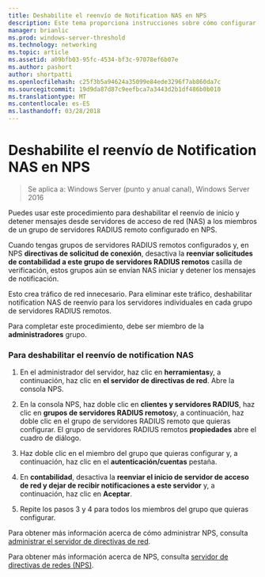 ```yaml
---
title: Deshabilite el reenvío de Notification NAS en NPS
description: Este tema proporciona instrucciones sobre cómo configurar autenticaciones simultáneas de servidor de directivas de red en Windows Server 2016.
manager: brianlic
ms.prod: windows-server-threshold
ms.technology: networking
ms.topic: article
ms.assetid: a09bfb03-95fc-4534-bf3c-97078ef6b07e
ms.author: pashort
author: shortpatti
ms.openlocfilehash: c25f3b5a94624a35099e84ede3296f7ab860da7c
ms.sourcegitcommit: 19d9da87d87c9eefbca7a3443d2b1df486b0b010
ms.translationtype: MT
ms.contentlocale: es-ES
ms.lasthandoff: 03/28/2018
---
```

# <a name="disable-nas-notification-forwarding-in-nps"></a>Deshabilite el reenvío de Notification NAS en NPS

>Se aplica a: Windows Server (punto y anual canal), Windows Server 2016

Puedes usar este procedimiento para deshabilitar el reenvío de inicio y detener mensajes desde servidores de acceso de red (NAS) a los miembros de un grupo de servidores RADIUS remoto configurado en NPS.

Cuando tengas grupos de servidores RADIUS remotos configurados y, en NPS **directivas de solicitud de conexión**, desactiva la **reenviar solicitudes de contabilidad a este grupo de servidores RADIUS remotos** casilla de verificación, estos grupos aún se envían NAS iniciar y detener los mensajes de notificación. 

Esto crea tráfico de red innecesario. Para eliminar este tráfico, deshabilitar notification NAS de reenvío para los servidores individuales en cada grupo de servidores RADIUS remotos.

Para completar este procedimiento, debe ser miembro de la **administradores** grupo.

### <a name="to-disable-nas-notification-forwarding"></a>Para deshabilitar el reenvío de notification NAS

1. En el administrador del servidor, haz clic en **herramientas**y, a continuación, haz clic en **el servidor de directivas de red**. Abre la consola NPS.

2. En la consola NPS, haz doble clic en **clientes y servidores RADIUS**, haz clic en **grupos de servidores RADIUS remotos**y, a continuación, haz doble clic en el grupo de servidores RADIUS remoto que quieras configurar. El grupo de servidores RADIUS remotos **propiedades** abre el cuadro de diálogo.

3. Haz doble clic en el miembro del grupo que quieras configurar y, a continuación, haz clic en el **autenticación/cuentas** pestaña.

4. En **contabilidad**, desactiva la **reenviar el inicio de servidor de acceso de red y dejar de recibir notificaciones a este servidor** y, a continuación, haz clic en **Aceptar**.

5. Repite los pasos 3 y 4 para todos los miembros del grupo que quieras configurar.

Para obtener más información acerca de cómo administrar NPS, consulta [administrar el servidor de directivas de red](nps-manage-top.md).

Para obtener más información acerca de NPS, consulta [servidor de directivas de redes (NPS)](nps-top.md).
